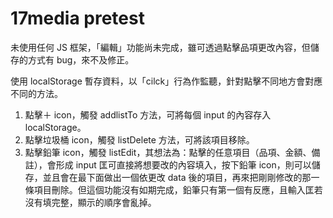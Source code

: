 # 17media pretest

未使用任何 JS 框架，「編輯」功能尚未完成，雖可透過點擊品項更改內容，但儲存的方式有 bug，來不及修正。

使用 localStorage 暫存資料，以「cilck」行為作監聽，針對點擊不同地方會對應不同的方法。

1. 點擊＋ icon，觸發 addlistTo 方法，可將每個 input 的內容存入 localStorage。
2. 點擊垃圾桶 icon，觸發 listDelete 方法，可將該項目移除。
3. 點擊鉛筆 icon，觸發 listEdit，其想法為：點擊的任意項目（品項、金額、備註），會形成 input 匡可直接將想要改的內容填入，按下鉛筆 icon，則可以儲存，並且會在最下面做出一個依更改 data 後的項目，再來把剛剛修改的那一條項目刪除。但這個功能沒有如期完成，鉛筆只有第一個有反應，且輸入匡若沒有填完整，顯示的順序會亂掉。
